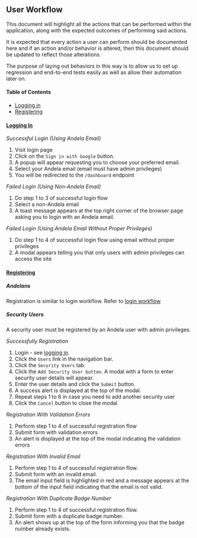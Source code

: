 ## User Workflow

This document will highlight all the actions that can be performed within the application, along with the expected outcomes of performing said actions.

It is expected that every action a user can perform should be documented here and if an action and/or behavior is altered, then this document should be updated to reflect those alterations.

The purpose of laying out behaviors in this way is to allow us to set up regression and end-to-end tests easily as well as allow their automation later on.

#### Table of Contents
* [Logging in](#logging-in)
* [Registering](#registering)


#### [Logging In](#logging-in)
*Successful Login (Using Andela Email)*
1. Visit login page
2. Click on the `Sign in with Google` button.
3. A popup will appear requesting you to choose your preferred email.
4. Select your Andela email (email must have admin privileges)
5. You will be redirected to the `/dashboard` endpoint

*Failed Login (Using Non-Andela Email)*
1. Do step 1 to 3 of successful login flow
2. Select a non-Andela email
3. A toast message appears at the top right corner of the browser page asking you to login with an Andela email.

*Failed Login (Using Andela Email Without Proper Privileges)*
1. Do step 1 to 4 of successful login flow using email without proper privileges
2. A modal appears telling you that only users with admin privileges can access the site

#### [Registering](#registering)
##### Andelans
Registration is similar to login workflow. Refer to [login workflow](#logging-in)

##### Security Users
A security user must be registered by an Andela user with admin privileges.

*Successfully Registration*
1. Login - see [logging in](#logging-in). 
2. Click the `Users` link in the navigation bar.
3. Click the `Security Users` tab.
4. Click the `Add Security User button`. A modal with a form to enter security user details will appear.
5. Enter the user details and click the `Submit` button.
6. A success alert is displayed at the top of the modal.
7. Repeat steps 1 to 6 in case you need to add another security user
8. Click the `Cancel` button to close the modal

*Registration With Validation Errors*
1. Perform step 1 to 4 of successful registration flow
2. Submit form with validation errors
3. An alert is displayed at the top of the modal indicating the validation errors

*Registration With Invalid Email*
1. Perform step 1 to 4 of successful registration flow.
2. Submit form with an invalid email.
3. The email input field is highlighted in red and a message appears at the bottom of the input field indicating that the email is not valid.

*Registration With Duplicate Badge Number*
1. Perform step 1 to 4 of successful registration flow.
2. Submit form with a duplicate badge number.
3. An alert shows up at the top of the form informing you that the badge number already exists.
